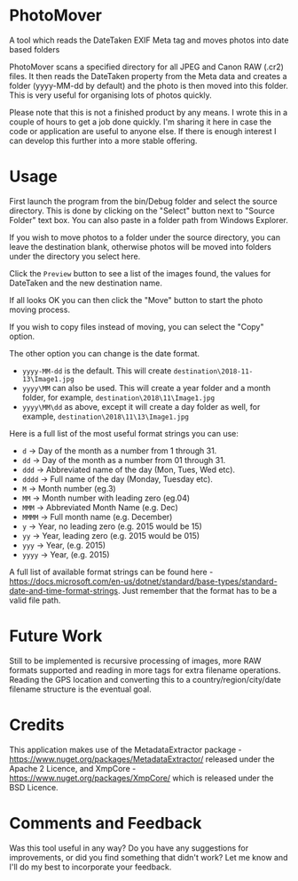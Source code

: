 # PhotoMover
A tool which reads the DateTaken EXIF Meta tag and moves photos into date based folders

PhotoMover scans a specified directory for all JPEG and Canon RAW (.cr2) files. It then reads the DateTaken property from the Meta data and creates a folder (yyyy-MM-dd by default) and the photo is then moved into this folder. This is very useful for organising lots of photos quickly.

Please note that this is not a finished product by any means. I wrote this in a couple of hours to get a job done quickly. I'm sharing it here in case the code or application are useful to anyone else. If there is enough interest I can develop this further into a more stable offering.

# Usage
First launch the program from the bin/Debug folder and select the source directory. This is done by clicking on the "Select" button next to "Source Folder" text box. You can also paste in a folder path from Windows Explorer.

If you wish to move photos to a folder under the source directory, you can leave the destination blank, otherwise photos will be moved into folders under the directory you select here.

Click the `Preview` button to see a list of the images found, the values for DateTaken and the new destination name. 

If all looks OK you can then click the "Move" button to start the photo moving process.

If you wish to copy files instead of moving, you can select the "Copy" option.

The other option you can change is the date format.

- `yyyy-MM-dd` is the default. This will create `destination\2018-11-13\Image1.jpg`
- `yyyy\MM` can also be used. This will create a year folder and a month folder, for example, `destination\2018\11\Image1.jpg`
- `yyyy\MM\dd` as above, except it will create a day folder as well, for example, `destination\2018\11\13\Image1.jpg`

Here is a full list of the most useful format strings you can use:

- `d` -> Day of the month as a number from 1 through 31.
- `dd` -> Day of the month as a number from 01 through 31.
- `ddd` -> Abbreviated name of the day (Mon, Tues, Wed etc).
- `dddd` -> Full name of the day (Monday, Tuesday etc).
- `M` -> Month number (eg.3)
- `MM` -> Month number with leading zero (eg.04)
- `MMM` -> Abbreviated Month Name (e.g. Dec)
- `MMMM` -> Full month name (e.g. December)
- `y` -> Year, no leading zero (e.g. 2015 would be 15)
- `yy` -> Year, leading zero (e.g. 2015 would be 015)
- `yyy` -> Year, (e.g. 2015)
- `yyyy` -> Year, (e.g. 2015)

A full list of available format strings can be found here - https://docs.microsoft.com/en-us/dotnet/standard/base-types/standard-date-and-time-format-strings. Just remember that the format has to be a valid file path.

# Future Work
Still to be implemented is recursive processing of images, more RAW formats supported and reading in more tags for extra filename operations. Reading the GPS location and converting this to a country/region/city/date filename structure is the eventual goal.

# Credits
This application makes use of the MetadataExtractor package - https://www.nuget.org/packages/MetadataExtractor/ released under the Apache 2 Licence, and XmpCore - https://www.nuget.org/packages/XmpCore/ which is released under the BSD Licence.

# Comments and Feedback
Was this tool useful in any way? Do you have any suggestions for improvements, or did you find something that didn't work? Let me know and I'll do my best to incorporate your feedback.
